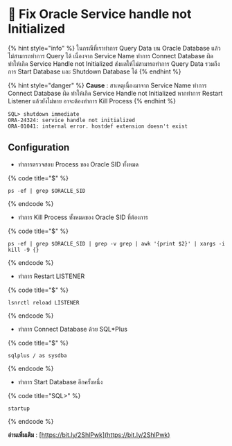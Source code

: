 # 🍍 Fix Oracle Service handle not Initialized

{% hint style="info" %}
ในกรณีที่เราทำการ Query Data บน Oracle Database แล้วไม่สามารถทำการ Query ได้ เนื่องจาก Service Name ทำการ Connect Database ผิด ทำให้เกิด Service Handle not Initialized ส่งผลให้ไม่สามารถทำการ Query Data รวมถึงการ Start Database และ Shutdown Database ได้
{% endhint %}

{% hint style="danger" %}
**Cause** : สาเหตุเนื่องมาจาก Service Name ทำการ Connect Database ผิด ทำให้เกิด Service Handle not Initialized หากทำการ Restart Listener แล้วยังไม่หาย อาจะต้องทำการ Kill Process
{% endhint %}

```
SQL> shutdown immediate
ORA-24324: service handle not initialized
ORA-01041: internal error. hostdef extension doesn't exist
```

## **Configuration**

* ทำการตรวจสอบ Process ของ Oracle SID ทั้งหมด

{% code title="$" %}
```
ps -ef | grep $ORACLE_SID
```
{% endcode %}

* ทำการ Kill Process ทั้งหมดของ Oracle SID ที่ต้องการ

{% code title="$" %}
```
ps -ef | grep $ORACLE_SID | grep -v grep | awk '{print $2}' | xargs -i kill -9 {}
```
{% endcode %}

* ทำการ Restart LISTENER

{% code title="$" %}
```
lsnrctl reload LISTENER
```
{% endcode %}

* ทำการ Connect Database ด้วย SQL\*Plus

{% code title="$" %}
```
sqlplus / as sysdba
```
{% endcode %}

* ทำการ Start Database อีกครั้งหนึ่ง

{% code title="SQL>" %}
```
startup
```
{% endcode %}

**อ่านเพิ่มเติม** : [https://bit.ly/2ShlPwk](https://bit.ly/2ShlPwk)
